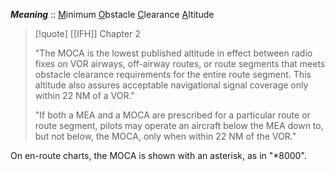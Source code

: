 **_Meaning_** :: <u>M</u>inimum <u>O</u>bstacle <u>C</u>learance <u>A</u>ltitude

> [!quote] [[IFH]] Chapter 2
> 
> "The MOCA is the lowest published altitude in effect between radio fixes on VOR airways, off-airway routes, or route segments that meets obstacle clearance requirements for the entire route segment. This altitude also assures acceptable navigational signal coverage only within 22 NM of a VOR."
>
> "If both a MEA and a MOCA are prescribed for a particular route or route segment, pilots may operate an aircraft below the MEA down to, but not below, the MOCA, only when within 22 NM of the VOR."

On en-route charts, the MOCA is shown with an asterisk, as in "*8000".
